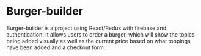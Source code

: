 # Burger-builder
Burger-builder is a project using React/Redux with firebase and authentication. It allows users to order a burger, which will show the topics being added visually as well as the current price based on what toppings have been added and a checkout form.
